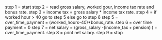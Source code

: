 step 1 = start
step 2 = read gross salary, worked gour, income tax rate and bonus rate.
step 3 = income tax = gross salary * income tax rate.
step 4 = if worked hour > 40 go to step 5 else go to step 6
step 5 = over_time_payment = (worked_hours-40)*bonus_rate.
step 6 = over time payment = 0
step 7 = net salary = (gross_salary -(income_tax + pension) ) + over_time_payment.
step 8 = print net salary.
step 9 = stop
